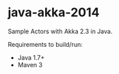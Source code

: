 java-akka-2014
==============

Sample Actors with Akka 2.3 in Java.

Requirements to build/run:
* Java 1.7+
* Maven 3
